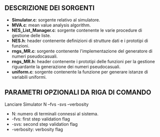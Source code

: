 ## DESCRIZIONE DEI SORGENTI

<ul>
  <li><b>Simulator.c</b>: sorgente relativo al simulatore.</li>
  <li><b>MVA.c</b>: mean value analysis algorithm.</li>
  <li><b>NES_List_Manager.c</b>: sorgente contenente le varie procedure di gestione delle liste.</li>
  <li><b>NES.h</b>: header contenente definizioni di strutture dati e i prototipi di funzioni.</li>
  <li><b>rngs_MR.c</b>: sorgente contenente l'implementazione del generatore di numeri pseudocasuali.</li>
  <li><b>rngs_MR.h</b>: header contenente i prototipi delle funzioni per la gestione riguardante la generazione dei numeri pseudocasuali.</li>
  <li><b>uniform.c</b>: sorgente contenente la funzione per generare istanze di variabili uniformi.</li>
</ul>

## PARAMETRI OPZIONALI DA RIGA DI COMANDO 

Lanciare Simulator N –fvs -svs –verbosity 

<ul>
<li>N: numero di terminali connessi al sistema. </li>
<li>-fvs: first step validation flag </li>
<li>-svs: second step validation flag </li>
<li>-verbosity: verbosity flag </li>
</ul>
